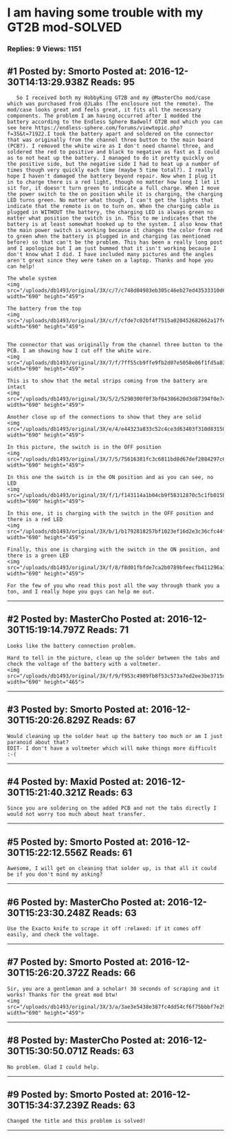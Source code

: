 # I am having some trouble with my GT2B mod-SOLVED

### Replies: 9 Views: 1151

## \#1 Posted by: Smorto Posted at: 2016-12-30T14:13:29.938Z Reads: 95

```
   So I received both my HobbyKing GT2B and my @MasterCho mod/case which was purchased from @JLabs (The enclosure not the remote). The mod/case looks great and feels great, it fits all the necessary components. The problem I am having occurred after I modded the battery according to the Endless Sphere Badwolf GT2B mod which you can see here https://endless-sphere.com/forums/viewtopic.php?f=35&t=71922.I took the battery apart and soldered on the connector that was originally from the channel three button to the main board (PCB?). I removed the white wire as I don't need channel three, and soldered the red to positive and black to negative as fast as I could as to not heat up the battery. I managed to do it pretty quickly on the positive side, but the negative side I had to heat up a number of times though very quickly each time (maybe 5 time total?). I really hope I haven't damaged the battery beyond repair. Now when I plug it in to charge there is a red light, though no matter how long I let it sit for, it doesn't turn green to indicate a full charge. When I move the power switch to the on position while it is charging, the charging LED turns green. No matter what though, I can't get the lights that indicate that the remote is on to turn on. When the charging cable is plugged in WITHOUT the battery, the charging LED is always green no matter what position the switch is in. This to me indicates that the battery is at least somewhat hooked up to the system. I also know that the main power switch is working because it changes the color from red to green when the battery is plugged in and charging (as mentioned before) so that can't be the problem. This has been a really long post and I apologize but I am just bummed that it isn't working because I don't know what I did. I have included many pictures and the angles aren't great since they were taken on a laptop. Thanks and hope you can help!

The whole system
<img src="/uploads/db1493/original/3X/c/7/c748d04983eb305c46eb27ed43533310d6079ad1.jpg" width="690" height="459">

The battery from the top
<img src="/uploads/db1493/original/3X/c/f/cfde7c02bf4f7515a020452682662a17fe45d349.jpg" width="690" height="459">


The connector that was originally from the channel three button to the PCB. I am showing how I cut off the white wire.
<img src="/uploads/db1493/original/3X/7/f/7ff55cb9ffe9fb2d07e5058e06f1fd5a8365a505.jpg" width="690" height="459">

This is to show that the metal strips coming from the battery are intact
<img src="/uploads/db1493/original/3X/5/2/5290300f0f3bf04386620d3d87394f0e743c7219.jpg" width="690" height="459">

Another close up of the connections to show that they are solid
<img src="/uploads/db1493/original/3X/e/4/e44323a833c52c4ce3d63403f310d83150e353d8.jpg" width="690" height="459">

In this picture, the switch is in the OFF position
<img src="/uploads/db1493/original/3X/7/5/75616381fc3c6811bd8d67def2884297c6072708.jpg" width="690" height="459">

In this one the switch is in the ON position and as you can see, no LED
<img src="/uploads/db1493/original/3X/f/1/f143114a1b04cb9f58312870c5c1fb015b506235.jpg" width="690" height="459">

In this one, it is charging with the switch in the OFF position and there is a red LED
<img src="/uploads/db1493/original/3X/b/1/b1792818257bf1023ef16d2e3c36cfc44f7e4d83.jpg" width="690" height="459">

Finally, this one is charging with the switch in the ON position, and there is a green LED
<img src="/uploads/db1493/original/3X/f/8/f8d01fbfde7ca2b0789bfeecfb411296a37eeaec.jpg" width="690" height="459">

For the few of you who read this post all the way through thank you a ton, and I really hope you guys can help me out.
```

---
## \#2 Posted by: MasterCho Posted at: 2016-12-30T15:19:14.797Z Reads: 71

```
Looks like the battery connection problem.

Hard to tell in the picture, clean up the solder between the tabs and check the voltage of the battery with a voltmeter. 
<img src="/uploads/db1493/original/3X/f/9/f953c4989fb8f53c573a7ed2ee3be3715dae0c0f.JPG" width="690" height="465">
```

---
## \#3 Posted by: Smorto Posted at: 2016-12-30T15:20:26.829Z Reads: 67

```
Would cleaning up the solder heat up the battery too much or am I just paranoid about that?
EDIT- I don't have a voltmeter which will make things more difficult :-(
```

---
## \#4 Posted by: Maxid Posted at: 2016-12-30T15:21:40.321Z Reads: 63

```
Since you are soldering on the added PCB and not the tabs directly I would not worry too much about heat transfer.
```

---
## \#5 Posted by: Smorto Posted at: 2016-12-30T15:22:12.556Z Reads: 61

```
Awesome, I will get on cleaning that solder up, is that all it could be if you don't mind my asking?
```

---
## \#6 Posted by: MasterCho Posted at: 2016-12-30T15:23:30.248Z Reads: 63

```
Use the Exacto knife to scrape it off :relaxed: if it comes off easily, and check the voltage.
```

---
## \#7 Posted by: Smorto Posted at: 2016-12-30T15:26:20.372Z Reads: 66

```
Sir, you are a gentleman and a scholar! 30 seconds of scraping and it works! Thanks for the great mod btw!
<img src="/uploads/db1493/original/3X/3/a/3ae3e5438e387fc4dd54cf6f75bbbf7e291d0d8b.jpg" width="690" height="459">
```

---
## \#8 Posted by: MasterCho Posted at: 2016-12-30T15:30:50.071Z Reads: 63

```
No problem. Glad I could help.
```

---
## \#9 Posted by: Smorto Posted at: 2016-12-30T15:34:37.239Z Reads: 63

```
Changed the title and this problem is solved!
```

---
